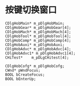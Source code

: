 # 按键切换窗口

	CDlgHobMain* m_pDlgHobMain;
	CDlgHobGear* m_pDlgHobGear[4];
	CDlgHobMach* m_pDlgHobMach[4];
	CDlgHobTool* m_pDlgHobTool[4];
	CDlgHobComp* m_pDlgHobComp[4];
	CDlgHobAuxi* m_pDlgHobAuxi;
	CDlgHobAdvc* m_pDlgHobAdvc[4];
	CDlgHobAdvc1* m_pDlgHobAdvc1[4];
	CHiTest*	m_pDLgCHitest[4];
	
	CDlgHobCofg* m_pDlgHobCofg;
	CWnd* pWndFocus;
	BOOL bCreateFocus;
	BOOL bEnterUp;
